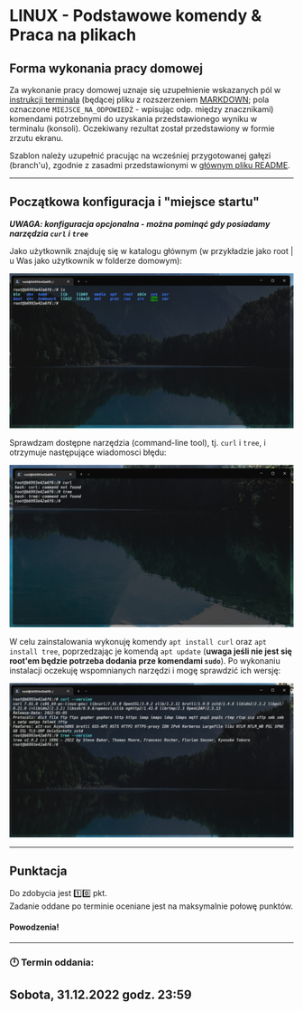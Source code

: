 # LINUX - Podstawowe komendy & Praca na plikach

## Forma wykonania pracy domowej

Za wykonanie pracy domowej uznaje się uzupełnienie wskazanych pól w [instrukcji terminala](./instrukcja_terminala.md) (będącej pliku z rozszerzeniem [MARKDOWN](https://www.markdownguide.org/basic-syntax/); pola oznaczone `MIEJSCE_NA_ODPOWIEDŹ` - wpisując odp. między znacznikami) komendami potrzebnymi do uzyskania przedstawionego wyniku w terminalu (konsoli). Oczekiwany rezultat został przedstawiony w formie zrzutu ekranu.

Szablon należy uzupełnić pracując na wcześniej przygotowanej gałęzi (branch'u), zgodnie z zasadmi przedstawionymi w [głównym pliku README](../../README.md).

---

## Początkowa konfiguracja i "miejsce startu"

***UWAGA: konfiguracja opcjonalna - można pominąć gdy posiadamy narzędzia `curl` i `tree`***

Jako użytkownik znajduję się w katalogu głównym (w przykładzie jako root | u Was jako użytkownik w folderze domowym):

![kat_domowy](./img/Linux-kat_domowy.jpg)

Sprawdzam dostępne narzędzia (command-line tool), tj. `curl` i `tree`, i otrzymuje następujące wiadomosci błędu:

![brakujace_narzedzia](./img/Linux-brakujace_komendy.jpg)

W celu zainstalowania wykonuję komendy `apt install curl` oraz `apt install tree`, poprzedzając je komendą `apt update` (**uwaga jeśli nie jest się root'em będzie potrzeba dodania prze komendami `sudo`**). Po wykonaniu instalacji oczekuję wspomnianych narzędzi i mogę sprawdzić ich wersję:

![wynik_instalacji](./img/Linux-zainstalowane_komendy.jpg)

---
## Punktacja

Do zdobycia jest :one::zero: pkt.  
Zadanie oddane po terminie oceniane jest na maksymalnie połowę punktów.

#### Powodzenia!

---
### :clock12: Termin oddania:
## Sobota, 31.12.2022 godz. 23:59
